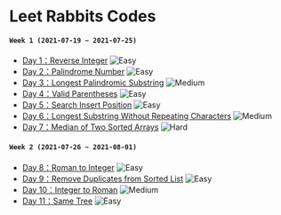 # Leet Rabbits Codes

#### `Week 1 (2021-07-19 ~ 2021-07-25)`
- [Day 1：Reverse Integer](./2021-07-19%20(day1)) ![Easy](https://img.shields.io/badge/Difficulty-Easy-brightgreen)
- [Day 2：Palindrome Number](./2021-07-20%20(day2)) ![Easy](https://img.shields.io/badge/Difficulty-Easy-brightgreen)
- [Day 3：Longest Palindromic Substring](./2021-07-21%20(day3)) ![Medium](https://img.shields.io/badge/Difficulty-Medium-orange)
- [Day 4：Valid Parentheses](./2021-07-22%20(day4)) ![Easy](https://img.shields.io/badge/Difficulty-Easy-brightgreen)
- [Day 5：Search Insert Position](./2021-07-23%20(day5)) ![Easy](https://img.shields.io/badge/Difficulty-Easy-brightgreen)
- [Day 6：Longest Substring Without Repeating Characters](./2021-07-24%20(day6)) ![Medium](https://img.shields.io/badge/Difficulty-Medium-orange)
- [Day 7：Median of Two Sorted Arrays](./2021-07-25%20(day7)) ![Hard](https://img.shields.io/badge/Difficulty-Hard-red)

#### `Week 2 (2021-07-26 ~ 2021-08-01)`
- [Day 8：Roman to Integer](./2021-07-26%20(day8)) ![Easy](https://img.shields.io/badge/Difficulty-Easy-brightgreen)
- [Day 9：Remove Duplicates from Sorted List](./2021-07-27%20(day9)) ![Easy](https://img.shields.io/badge/Difficulty-Easy-brightgreen)
- [Day 10：Integer to Roman](./2021-07-28%20(day10)) ![Medium](https://img.shields.io/badge/Difficulty-Medium-orange)
- [Day 11：Same Tree](./2021-07-29%20(day11)) ![Easy](https://img.shields.io/badge/Difficulty-Easy-brightgreen)
